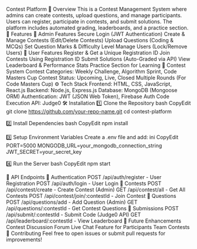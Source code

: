 Contest Platform
📌 Overview
This is a Contest Management System where admins can create contests, upload questions, and manage participants. Users can register, participate in contests, and submit solutions. The platform includes automated grading, leaderboards, and a practice section.
🚀 Features
🔹 Admin Features
Secure Login (JWT Authentication)
Create & Manage Contests (Edit/Delete Contests)
Upload Questions (Coding & MCQs)
Set Question Marks & Difficulty Level
Manage Users (Lock/Remove Users)
🔹 User Features
Register & Get a Unique Registration ID
Join Contests Using Registration ID
Submit Solutions (Auto-Graded via API)
View Leaderboard & Performance Stats
Practice Section for Learning
🔹 Contest System
Contest Categories: Weekly Challenge, Algorithm Sprint, Code Masters Cup
Contest Status: Upcoming, Live, Closed
Multiple Rounds (For Code Masters Cup)
⚙️ Tech Stack
Frontend: HTML, CSS, JavaScript, React.js
Backend: Node.js, Express.js
Database: MongoDB (Mongoose ORM)
Authentication: JWT (JSON Web Token), Firebase Auth
Code Execution API: Judge0
🛠️ Installation
1️⃣ Clone the Repository
bash
CopyEdit
git clone https://github.com/your-repo-name.git
cd contest-platform

2️⃣ Install Dependencies
bash
CopyEdit
npm install

3️⃣ Setup Environment Variables
Create a .env file and add:
ini
CopyEdit
PORT=5000
MONGODB_URL=your_mongodb_connection_string
JWT_SECRET=your_secret_key

4️⃣ Run the Server
bash
CopyEdit
npm start

📌 API Endpoints
🔹 Authentication
POST /api/auth/register - User Registration
POST /api/auth/login - User Login
🔹 Contests
POST /api/contest/create - Create Contest (Admin)
GET /api/contest/all - Get All Contests
POST /api/contest/join/:contestId - Join Contest
🔹 Questions
POST /api/questions/add - Add Question (Admin)
GET /api/questions/:contestId - Get Contest Questions
🔹 Submissions
POST /api/submit/:contestId - Submit Code (Judge0 API)
GET /api/leaderboard/:contestId - View Leaderboard
🎯 Future Enhancements
Contest Discussion Forum
Live Chat Feature for Participants
Team Contests
🤝 Contributing
Feel free to open issues or submit pull requests for improvements!

